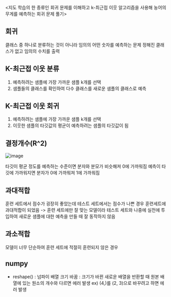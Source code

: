 <지도 학습의 한 종류인 회귀 문제를 이해하고 k-최근접 이웃 알고리즘을 사용해 농어의 무게를 예측하는 회귀 문제 풀기>
## 회귀
클래스 중 하나로 분류하는 것이 아니라 임의의 어떤 숫자를 예측하는 문제
정해진 클래스가 없고 임의의 수치를 출력
## K-최근접 이웃 분류
1. 예측하려는 샘플에 가장 가까운 샘플 k개를 선택
2. 샘플들의 클래스를 확인하여 다수 클래스를 새로운 샘플의 클래스로 예측
## K-최근접 이웃 회귀
1. 예측하려는 샘플에 가장 가까운 샘플 k개를 선택
2. 이웃한 샘플의 타깃값의 평균이 예측하려는 샘플의 타깃값이 됨
## 결정개수(R^2)
![image](https://github.com/mumminn/CHIC_24_machine-learning-study/assets/117912034/a3a8757d-98fb-4413-9fff-cc68781121e1)

타깃이 평균 정도를 예측하는 수준이면 분자와 분모가 비슷해져 0에 가까워짐
예측이 타깃에 가까워지면 분자가 0에 가까워져 1에 가까워짐
## 과대적합
훈련 세트에서 점수가 굉장히 좋았는데 테스트 세트에서는 점수가 나쁜 경우 훈련세트에 과대적합이 되었음
-> 훈련 세트에만 잘 맞는 모델이라 테스트 세트와 나중에 실전에 투입하여 새로운 샘플에 대한 예측을 만들 때 잘 동작하지 않음
## 과소적합
모델이 너무 단순하여 훈련 세트에 적절히 훈련되지 않은 경우 
## numpy
- reshape()
  : 넘파이 배열 크기 바꿈
  : 크기가 바뀐 새로운 배열을 반환할 때 원본 배열에 있는 원소의 개수와 다르면 에러 발생
    ex) (4,)를 (2, 3)으로 바꾸려고 하면 에러 발생
  

